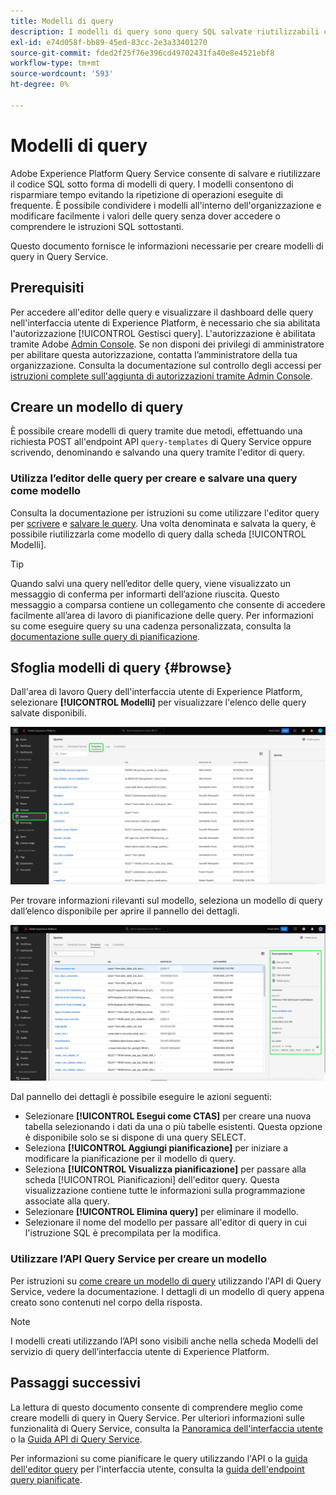 ```yaml
---
title: Modelli di query
description: I modelli di query sono query SQL salvate riutilizzabili che possono essere riutilizzate da altri utenti per risparmiare tempo e fatica. Possono essere create utilizzando Query Editor o l’API Query Service e sono disponibili per l’utilizzo su tutti i set di dati di Experience Platform.
exl-id: e74d058f-bb89-45ed-83cc-2e3a33401270
source-git-commit: fded2f25f76e396cd49702431fa40e8e4521ebf8
workflow-type: tm+mt
source-wordcount: '593'
ht-degree: 0%

---
```


# Modelli di query

Adobe Experience Platform Query Service consente di salvare e riutilizzare il codice SQL sotto forma di modelli di query. I modelli consentono di risparmiare tempo evitando la ripetizione di operazioni eseguite di frequente. È possibile condividere i modelli all&#39;interno dell&#39;organizzazione e modificare facilmente i valori delle query senza dover accedere o comprendere le istruzioni SQL sottostanti.

Questo documento fornisce le informazioni necessarie per creare modelli di query in Query Service.

## Prerequisiti

Per accedere all&#39;editor delle query e visualizzare il dashboard delle query nell&#39;interfaccia utente di Experience Platform, è necessario che sia abilitata l&#39;autorizzazione [!UICONTROL Gestisci query]. L&#39;autorizzazione è abilitata tramite Adobe [Admin Console](https://adminconsole.adobe.com/). Se non disponi dei privilegi di amministratore per abilitare questa autorizzazione, contatta l’amministratore della tua organizzazione. Consulta la documentazione sul controllo degli accessi per [istruzioni complete sull&#39;aggiunta di autorizzazioni tramite Admin Console](../../access-control/home.md).

## Creare un modello di query

È possibile creare modelli di query tramite due metodi, effettuando una richiesta POST all&#39;endpoint API `query-templates` di Query Service oppure scrivendo, denominando e salvando una query tramite l&#39;editor di query.

### Utilizza l’editor delle query per creare e salvare una query come modello

Consulta la documentazione per istruzioni su come utilizzare l&#39;editor query per [scrivere](./user-guide.md#query-authoring) e [salvare le query](./user-guide.md#saving-queries). Una volta denominata e salvata la query, è possibile riutilizzarla come modello di query dalla scheda [!UICONTROL Modelli].

>[!TIP]
>
>Quando salvi una query nell’editor delle query, viene visualizzato un messaggio di conferma per informarti dell’azione riuscita. Questo messaggio a comparsa contiene un collegamento che consente di accedere facilmente all’area di lavoro di pianificazione delle query. Per informazioni su come eseguire query su una cadenza personalizzata, consulta la [documentazione sulle query di pianificazione](./query-schedules.md).

## Sfoglia modelli di query {#browse}

Dall&#39;area di lavoro Query dell&#39;interfaccia utente di Experience Platform, selezionare **[!UICONTROL Modelli]** per visualizzare l&#39;elenco delle query salvate disponibili.

![Area di lavoro query con la scheda Modelli evidenziata.](../images/ui/query-templates/query-templates.png)

Per trovare informazioni rilevanti sul modello, seleziona un modello di query dall’elenco disponibile per aprire il pannello dei dettagli.

![Il pannello dei dettagli nell&#39;area di lavoro delle query con l&#39;ID della query evidenziato.](../images/ui/query-templates/details-panel.png)

Dal pannello dei dettagli è possibile eseguire le azioni seguenti:

* Selezionare **[!UICONTROL Esegui come CTAS]** per creare una nuova tabella selezionando i dati da una o più tabelle esistenti. Questa opzione è disponibile solo se si dispone di una query SELECT.
* Seleziona **[!UICONTROL Aggiungi pianificazione]** per iniziare a modificare la pianificazione per il modello di query.
* Seleziona **[!UICONTROL Visualizza pianificazione]** per passare alla scheda [!UICONTROL Pianificazioni] dell&#39;editor query. Questa visualizzazione contiene tutte le informazioni sulla programmazione associate alla query.
* Selezionare **[!UICONTROL Elimina query]** per eliminare il modello.
* Selezionare il nome del modello per passare all&#39;editor di query in cui l&#39;istruzione SQL è precompilata per la modifica.

### Utilizzare l’API Query Service per creare un modello

Per istruzioni su [come creare un modello di query](../api/query-templates.md#create-a-query-template) utilizzando l&#39;API di Query Service, vedere la documentazione. I dettagli di un modello di query appena creato sono contenuti nel corpo della risposta.

>[!NOTE]
>
>I modelli creati utilizzando l’API sono visibili anche nella scheda Modelli del servizio di query dell’interfaccia utente di Experience Platform.

## Passaggi successivi

La lettura di questo documento consente di comprendere meglio come creare modelli di query in Query Service. Per ulteriori informazioni sulle funzionalità di Query Service, consulta la [Panoramica dell&#39;interfaccia utente](./overview.md) o la [Guida API di Query Service](../api/getting-started.md).

Per informazioni su come pianificare le query utilizzando l&#39;API o la [guida dell&#39;editor query](./user-guide.md#scheduled-queries) per l&#39;interfaccia utente, consulta la [guida dell&#39;endpoint query pianificate](../api/scheduled-queries.md).
